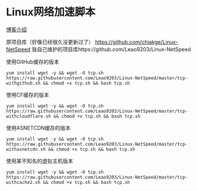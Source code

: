 # Linux网络加速脚本

[博客介绍](https://leao.blog/archives/178/)

原项目库（好像已经很久没更新过了） https://github.com/chiakge/Linux-NetSpeed
我自己维护的项目库https://github.com/Leao9203/Linux-NetSpeed

使用GitHub缓存的版本

`yum install wget -y && wget -O tcp.sh https://raw.githubusercontent.com/Leao9203/Linux-NetSpeed/master/tcp-withgithub.sh && chmod +x tcp.sh && bash tcp.sh`

使用CF缓存的版本

`yum install wget -y && wget -O tcp.sh https://raw.githubusercontent.com/Leao9203/Linux-NetSpeed/master/tcp-withcloudflare.sh && chmod +x tcp.sh && bash tcp.sh`

使用ASNETCDN缓存的版本

`yum install wget -y && wget -O tcp.sh https://raw.githubusercontent.com/Leao9203/Linux-NetSpeed/master/tcp-withasnetcdn.sh && chmod +x tcp.sh && bash tcp.sh`

使用某不知名的虚拟主机版本

`yum install wget -y && wget -O tcp.sh https://raw.githubusercontent.com/Leao9203/Linux-NetSpeed/master/tcp-withcache2.sh && chmod +x tcp.sh && bash tcp.sh`